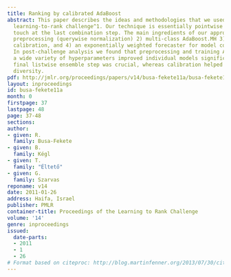 ```yaml
---
title: Ranking by calibrated AdaBoost
abstract: This paper describes the ideas and methodologies that we used in the Yahoo
  learning-to-rank challenge^1. Our technique is essentially pointwise with a listwise
  touch at the last combination step. The main ingredients of our approach are 1)
  preprocessing (querywise normalization) 2) multi-class AdaBoost.MH 3) regression
  calibration, and 4) an exponentially weighted forecaster for model combination.
  In post-challenge analysis we found that preprocessing and training AdaBoost with
  a wide variety of hyperparameters improved individual models significantly, the
  final listwise ensemble step was crucial, whereas calibration helped only in creating
  diversity.
pdf: http://jmlr.org/proceedings/papers/v14/busa-fekete11a/busa-fekete11a.pdf
layout: inproceedings
id: busa-fekete11a
month: 0
firstpage: 37
lastpage: 48
page: 37-48
sections: 
author:
- given: R.
  family: Busa-Fekete
- given: B.
  family: Kégl
- given: T.
  family: "Éltető"
- given: G.
  family: Szarvas
reponame: v14
date: 2011-01-26
address: Haifa, Israel
publisher: PMLR
container-title: Proceedings of the Learning to Rank Challenge
volume: '14'
genre: inproceedings
issued:
  date-parts:
  - 2011
  - 1
  - 26
# Format based on citeproc: http://blog.martinfenner.org/2013/07/30/citeproc-yaml-for-bibliographies/
---
```

